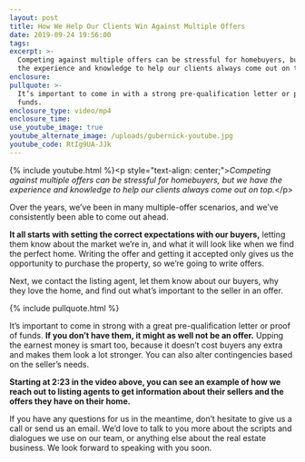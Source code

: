 ```yaml
---
layout: post
title: How We Help Our Clients Win Against Multiple Offers
date: 2019-09-24 19:56:00
tags:
excerpt: >-
  Competing against multiple offers can be stressful for homebuyers, but we have
  the experience and knowledge to help our clients always come out on top.
enclosure:
pullquote: >-
  It’s important to come in with a strong pre-qualification letter or proof of
  funds.
enclosure_type: video/mp4
enclosure_time:
use_youtube_image: true
youtube_alternate_image: /uploads/gubernick-youtube.jpg
youtube_code: RtIg9UA-JJk
---
```


{% include youtube.html %}&lt;p style="text-align: center;"&gt;*Competing against multiple offers can be stressful for homebuyers, but we have the experience and knowledge to help our clients always come out on top.*&lt;/p&gt;

Over the years, we’ve been in many multiple-offer scenarios, and we’ve consistently been able to come out ahead.

**It all starts with setting the correct expectations with our buyers,** letting them know about the market we’re in, and what it will look like when we find the perfect home. Writing the offer and getting it accepted only gives us the opportunity to purchase the property, so we’re going to write offers.

Next, we contact the listing agent, let them know about our buyers, why they love the home, and find out what’s important to the seller in an offer.

{% include pullquote.html %}

It’s important to come in strong with a great pre-qualification letter or proof of funds. **If you don’t have them, it might as well not be an offer.** Upping the earnest money is smart too, because it doesn’t cost buyers any extra and makes them look a lot stronger. You can also alter contingencies based on the seller’s needs.&nbsp;

**Starting at 2:23 in the video above, you can see an example of how we reach out to listing agents to get information about their sellers and the offers they have on their home.**

If you have any questions for us in the meantime, don’t hesitate to give us a call or send us an email. We’d love to talk to you more about the scripts and dialogues we use on our team, or anything else about the real estate business. We look forward to speaking with you soon.